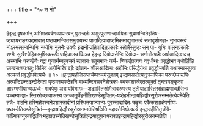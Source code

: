 +++
title = "१० स नो"

+++

हेइन्द्र वृषकर्मन् अभिमतवर्षणव्यापारवन् पुरान्दर्तः असुरपुराणान्दारयितः सुबामन्त्रितेइतिष- ष्ठ्याःपराङ्गवद्भावात् षष्ठ्यामन्त्रितसमुदायस्य पादादित्वादाष्टमिकमाद्युदात्तत्वं सतादृशोमहा- नुभावस्त्वं नोऽस्मत्सम्बन्धिभिः नव्येभिः नूतनैः उक्थैः इदानीम्प्रतिपादितप्रकारैः स्तोत्रैस्तुष्टः सन् पा- युभिः पालनप्रकारैः शग्मैः सुखैश्चैहिकामुष्मिकरूपैः पाहिपालय किञ्च हेइन्द्र दिवोदासेभिः दिवोदा- सगोत्रोत्पन्नैः अर्शआदित्वादच् अस्माभिः परुच्छेपैः यद्वा पूजार्थम्बहुवचनं स्तवानः स्तूयमानः कर्म- णिकर्तृप्रत्ययः ववृधीथाः प्रवृद्धोभव वृधोर्लिङि छान्दसःशपःश्लुः किमिव अहोभिरिव द्यौः द्योतन- शीलआदित्यः अहोभिः प्रसिद्धैर्यथा प्रवृद्धौभवति तथास्मत्स्तुत्या अत्यन्तं प्रवृद्धोभवेत्यर्थः ॥ १० ॥इन्द्रायहीतिसप्तर्चम्पञ्चमंसूक्तम् इन्द्रायसप्तेत्यनुक्रमणिका परुच्छेपऋषिः अत्यष्टिछन्दःइन्द्रोदेवता पृष्ठ्यस्यषष्ठेहनि माध्यन्दिनसवनेहोत्रकाः स्वस्वशस्त्रेएतत्सूक्तं तृचत्रयङ्कृत्वा आरम्भणीयाभ्यऊर्ध्व- मावपेयुः अत्रायंविभागः—अद्यास्तिस्रोमैत्रावरुणस्य तृतीयाद्यास्तिस्रोब्राह्मणाच्छंसिनः पञ्चम्याद्या- स्तिस्रोच्छावाकस्य एतच्चतुर्थेहनीतिखण्डेसूत्रितम्-षष्ठेहनीन्द्रायहिद्यौरसुरोअनम्नतेत्येवमेवेति तत्रै- वाहनि तस्मिन्नेवस्वनेप्रशास्त्रादीनां प्रस्थितयाज्याभ्यः पुरस्तादादितः षळृचः एकैकशःप्रक्षेपणीयाः षष्ठस्येतिख्ण्डेसूत्रितं—इन्द्रायहिद्यौरसुरोअनम्नतेतिषळिति महाव्रतेनिष्केवल्ये इन्द्रायहीतितृचोवै- कल्पिकानुरूपद्वितीयःमहाव्रतस्येतिखण्डेसूत्रितंएन्द्रयाह्युपनःपरावतइन्द्रायहिद्यौरसुरोअनम्नतेति ।